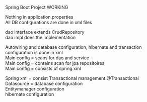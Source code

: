 

Spring Boot Project
WORKING  

Nothing in application.properties   
All DB configurations are done in xml files

dao interface extends CrudRepository  
dao impl does the implementation  


Autowiring and database configuration, hibernate and transaction configuration is done in xml  
Main config = scans for dao and service   
Main config = contains scan for jpa repositoires  
Main config = consists of spring.xml  

Spring xml = consist
Transactional management @Transactional  
Datasource = database configuration  
Entitymanager configuration  
hibernate configuration  